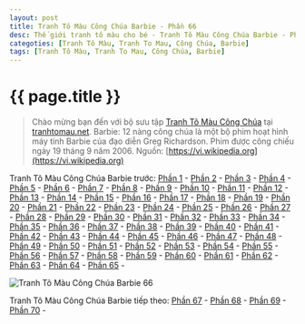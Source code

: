 ```yaml
---
layout: post
title: Tranh Tô Màu Công Chúa Barbie - Phần 66
desc: Thế giới tranh tô màu cho bé - Tranh Tô Màu Công Chúa Barbie - Phần 66
categoties: [Tranh Tô Màu, Tranh To Mau, Công Chúa, Barbie]
tags: [Tranh Tô Màu, Tranh To Mau, Công Chúa, Barbie]
---
```

{{ page.title }}
================
> Chào mừng bạn đến với bộ sưu tập [Tranh Tô Màu Công Chúa](http://tranhtomau.net/) tại [tranhtomau.net](http://tranhtomau.net/). Barbie: 12 nàng công chúa là một bộ phim hoạt hình máy tính Barbie của đạo diễn Greg Richardson. Phim được công chiếu ngày 19 tháng 9 năm 2006. Nguồn: [https://vi.wikipedia.org](https://vi.wikipedia.org)

Tranh Tô Màu Công Chúa Barbie trước: [Phần 1](http://tranhtomau.net/2018/01/24/Tranh-To-Mau-Cong-Chua-Barbie-phan-1.html) - [Phần 2](http://tranhtomau.net/2018/01/24/Tranh-To-Mau-Cong-Chua-Barbie-phan-2.html) - [Phần 3](http://tranhtomau.net/2018/01/24/Tranh-To-Mau-Cong-Chua-Barbie-phan-3.html) - [Phần 4](http://tranhtomau.net/2018/01/24/Tranh-To-Mau-Cong-Chua-Barbie-phan-4.html) - [Phần 5](http://tranhtomau.net/2018/01/24/Tranh-To-Mau-Cong-Chua-Barbie-phan-5.html) - [Phần 6](http://tranhtomau.net/2018/01/24/Tranh-To-Mau-Cong-Chua-Barbie-phan-6.html) - [Phần 7](http://tranhtomau.net/2018/01/24/Tranh-To-Mau-Cong-Chua-Barbie-phan-7.html) - [Phần 8](http://tranhtomau.net/2018/01/24/Tranh-To-Mau-Cong-Chua-Barbie-phan-8.html) - [Phần 9](http://tranhtomau.net/2018/01/24/Tranh-To-Mau-Cong-Chua-Barbie-phan-9.html) - [Phần 10](http://tranhtomau.net/2018/01/24/Tranh-To-Mau-Cong-Chua-Barbie-phan-10.html) - [Phần 11](http://tranhtomau.net/2018/01/24/Tranh-To-Mau-Cong-Chua-Barbie-phan-11.html) - [Phần 12](http://tranhtomau.net/2018/01/24/Tranh-To-Mau-Cong-Chua-Barbie-phan-12.html) - [Phần 13](http://tranhtomau.net/2018/01/24/Tranh-To-Mau-Cong-Chua-Barbie-phan-13.html) - [Phần 14](http://tranhtomau.net/2018/01/24/Tranh-To-Mau-Cong-Chua-Barbie-phan-14.html) - [Phần 15](http://tranhtomau.net/2018/01/24/Tranh-To-Mau-Cong-Chua-Barbie-phan-15.html) - [Phần 16](http://tranhtomau.net/2018/01/24/Tranh-To-Mau-Cong-Chua-Barbie-phan-16.html) - [Phần 17](http://tranhtomau.net/2018/01/24/Tranh-To-Mau-Cong-Chua-Barbie-phan-17.html) - [Phần 18](http://tranhtomau.net/2018/01/24/Tranh-To-Mau-Cong-Chua-Barbie-phan-18.html) - [Phần 19](http://tranhtomau.net/2018/01/24/Tranh-To-Mau-Cong-Chua-Barbie-phan-19.html) - [Phần 20](http://tranhtomau.net/2018/01/24/Tranh-To-Mau-Cong-Chua-Barbie-phan-20.html) - [Phần 21](http://tranhtomau.net/2018/01/24/Tranh-To-Mau-Cong-Chua-Barbie-phan-21.html) - [Phần 22](http://tranhtomau.net/2018/01/24/Tranh-To-Mau-Cong-Chua-Barbie-phan-22.html) - [Phần 23](http://tranhtomau.net/2018/01/24/Tranh-To-Mau-Cong-Chua-Barbie-phan-23.html) - [Phần 24](http://tranhtomau.net/2018/01/24/Tranh-To-Mau-Cong-Chua-Barbie-phan-24.html) - [Phần 25](http://tranhtomau.net/2018/01/24/Tranh-To-Mau-Cong-Chua-Barbie-phan-25.html) - [Phần 26](http://tranhtomau.net/2018/01/24/Tranh-To-Mau-Cong-Chua-Barbie-phan-26.html) - [Phần 27](http://tranhtomau.net/2018/01/24/Tranh-To-Mau-Cong-Chua-Barbie-phan-27.html) - [Phần 28](http://tranhtomau.net/2018/01/24/Tranh-To-Mau-Cong-Chua-Barbie-phan-28.html) - [Phần 29](http://tranhtomau.net/2018/01/24/Tranh-To-Mau-Cong-Chua-Barbie-phan-29.html) - [Phần 30](http://tranhtomau.net/2018/01/24/Tranh-To-Mau-Cong-Chua-Barbie-phan-30.html) - [Phần 31](http://tranhtomau.net/2018/01/24/Tranh-To-Mau-Cong-Chua-Barbie-phan-31.html) - [Phần 32](http://tranhtomau.net/2018/01/24/Tranh-To-Mau-Cong-Chua-Barbie-phan-32.html) - [Phần 33](http://tranhtomau.net/2018/01/24/Tranh-To-Mau-Cong-Chua-Barbie-phan-33.html) - [Phần 34](http://tranhtomau.net/2018/01/24/Tranh-To-Mau-Cong-Chua-Barbie-phan-34.html) - [Phần 35](http://tranhtomau.net/2018/01/24/Tranh-To-Mau-Cong-Chua-Barbie-phan-35.html) - [Phần 36](http://tranhtomau.net/2018/01/24/Tranh-To-Mau-Cong-Chua-Barbie-phan-36.html) - [Phần 37](http://tranhtomau.net/2018/01/24/Tranh-To-Mau-Cong-Chua-Barbie-phan-37.html) - [Phần 38](http://tranhtomau.net/2018/01/24/Tranh-To-Mau-Cong-Chua-Barbie-phan-38.html) - [Phần 39](http://tranhtomau.net/2018/01/24/Tranh-To-Mau-Cong-Chua-Barbie-phan-39.html) - [Phần 40](http://tranhtomau.net/2018/01/24/Tranh-To-Mau-Cong-Chua-Barbie-phan-40.html) - [Phần 41](http://tranhtomau.net/2018/01/24/Tranh-To-Mau-Cong-Chua-Barbie-phan-41.html) - [Phần 42](http://tranhtomau.net/2018/01/24/Tranh-To-Mau-Cong-Chua-Barbie-phan-42.html) - [Phần 43](http://tranhtomau.net/2018/01/24/Tranh-To-Mau-Cong-Chua-Barbie-phan-43.html) - [Phần 44](http://tranhtomau.net/2018/01/24/Tranh-To-Mau-Cong-Chua-Barbie-phan-44.html) - [Phần 45](http://tranhtomau.net/2018/01/24/Tranh-To-Mau-Cong-Chua-Barbie-phan-45.html) - [Phần 46](http://tranhtomau.net/2018/01/24/Tranh-To-Mau-Cong-Chua-Barbie-phan-46.html) - [Phần 47](http://tranhtomau.net/2018/01/24/Tranh-To-Mau-Cong-Chua-Barbie-phan-47.html) - [Phần 48](http://tranhtomau.net/2018/01/24/Tranh-To-Mau-Cong-Chua-Barbie-phan-48.html) - [Phần 49](http://tranhtomau.net/2018/01/24/Tranh-To-Mau-Cong-Chua-Barbie-phan-49.html) - [Phần 50](http://tranhtomau.net/2018/01/24/Tranh-To-Mau-Cong-Chua-Barbie-phan-50.html) - [Phần 51](http://tranhtomau.net/2018/01/24/Tranh-To-Mau-Cong-Chua-Barbie-phan-51.html) - [Phần 52](http://tranhtomau.net/2018/01/24/Tranh-To-Mau-Cong-Chua-Barbie-phan-52.html) - [Phần 53](http://tranhtomau.net/2018/01/24/Tranh-To-Mau-Cong-Chua-Barbie-phan-53.html) - [Phần 54](http://tranhtomau.net/2018/01/24/Tranh-To-Mau-Cong-Chua-Barbie-phan-54.html) - [Phần 55](http://tranhtomau.net/2018/01/24/Tranh-To-Mau-Cong-Chua-Barbie-phan-55.html) - [Phần 56](http://tranhtomau.net/2018/01/24/Tranh-To-Mau-Cong-Chua-Barbie-phan-56.html) - [Phần 57](http://tranhtomau.net/2018/01/24/Tranh-To-Mau-Cong-Chua-Barbie-phan-57.html) - [Phần 58](http://tranhtomau.net/2018/01/24/Tranh-To-Mau-Cong-Chua-Barbie-phan-58.html) - [Phần 59](http://tranhtomau.net/2018/01/24/Tranh-To-Mau-Cong-Chua-Barbie-phan-59.html) - [Phần 60](http://tranhtomau.net/2018/01/24/Tranh-To-Mau-Cong-Chua-Barbie-phan-60.html) - [Phần 61](http://tranhtomau.net/2018/01/24/Tranh-To-Mau-Cong-Chua-Barbie-phan-61.html) - [Phần 62](http://tranhtomau.net/2018/01/24/Tranh-To-Mau-Cong-Chua-Barbie-phan-62.html) - [Phần 63](http://tranhtomau.net/2018/01/24/Tranh-To-Mau-Cong-Chua-Barbie-phan-63.html) - [Phần 64](http://tranhtomau.net/2018/01/24/Tranh-To-Mau-Cong-Chua-Barbie-phan-64.html) - [Phần 65](http://tranhtomau.net/2018/01/24/Tranh-To-Mau-Cong-Chua-Barbie-phan-65.html) - 

<script async src="//pagead2.googlesyndication.com/pagead/js/adsbygoogle.js"></script><!-- TextAds-Responsive --><ins class="adsbygoogle" style="display:block" data-ad-client="ca-pub-6753140515841889" data-ad-slot="9811874670" data-ad-format="auto"></ins><script> (adsbygoogle = window.adsbygoogle || []).push({}); </script>

![Tranh Tô Màu Công Chúa Barbie 66](http://tranhtomau.net/img1/Tranh-To-Mau-Cong-Chua-Barbie%20(66).jpg "Tranh Tô Màu Công Chúa Barbie 66")

<script async src="//pagead2.googlesyndication.com/pagead/js/adsbygoogle.js"></script><!-- TextAds-Responsive --><ins class="adsbygoogle" style="display:block" data-ad-client="ca-pub-6753140515841889" data-ad-slot="9811874670" data-ad-format="auto"></ins><script> (adsbygoogle = window.adsbygoogle || []).push({}); </script>

Tranh Tô Màu Công Chúa Barbie tiếp theo: [Phần 67](http://tranhtomau.net/2018/01/24/Tranh-To-Mau-Cong-Chua-Barbie-phan-67.html) - [Phần 68](http://tranhtomau.net/2018/01/24/Tranh-To-Mau-Cong-Chua-Barbie-phan-68.html) - [Phần 69](http://tranhtomau.net/2018/01/24/Tranh-To-Mau-Cong-Chua-Barbie-phan-69.html) - [Phần 70](http://tranhtomau.net/2018/01/24/Tranh-To-Mau-Cong-Chua-Barbie-phan-70.html) - 
